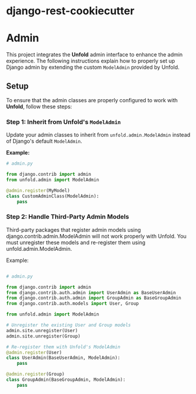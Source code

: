 # django-rest-cookiecutter

# Admin

This project integrates the **Unfold** admin interface to enhance the admin experience. The following instructions explain how to properly set up  Django admin by extending the custom `ModelAdmin` provided by Unfold.


## Setup

To ensure that the admin classes are properly configured to work with **Unfold**, follow these steps:

### Step 1: Inherit from Unfold's `ModelAdmin`

Update your admin classes to inherit from `unfold.admin.ModelAdmin` instead of Django's default `ModelAdmin`.

**Example:**

```python
# admin.py

from django.contrib import admin
from unfold.admin import ModelAdmin

@admin.register(MyModel)
class CustomAdminClass(ModelAdmin):
    pass
```

### Step 2: Handle Third-Party Admin Models
Third-party packages that register admin models using django.contrib.admin.ModelAdmin will not work properly with Unfold. You must unregister these models and re-register them using unfold.admin.ModelAdmin.

Example:
```python

# admin.py

from django.contrib import admin
from django.contrib.auth.admin import UserAdmin as BaseUserAdmin
from django.contrib.auth.admin import GroupAdmin as BaseGroupAdmin
from django.contrib.auth.models import User, Group

from unfold.admin import ModelAdmin

# Unregister the existing User and Group models
admin.site.unregister(User)
admin.site.unregister(Group)

# Re-register them with Unfold's ModelAdmin
@admin.register(User)
class UserAdmin(BaseUserAdmin, ModelAdmin):
    pass

@admin.register(Group)
class GroupAdmin(BaseGroupAdmin, ModelAdmin):
    pass
```
